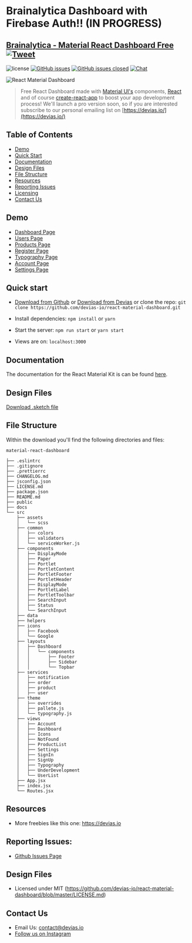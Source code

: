 # Brainalytica Dashboard with Firebase Auth!!  (IN PROGRESS)

## [Brainalytica - Material React Dashboard Free](https://devias.io/products/material-react-dashboard) [![Tweet](https://img.shields.io/twitter/url/http/shields.io.svg?style=social&logo=twitter)](https://twitter.com/intent/tweet?text=%F0%9F%9A%A8Devias%20Freebie%20Alert%20-%20An%20awesome%20ready-to-use%20register%20page%20made%20with%20%23material%20%23react%0D%0Ahttps%3A%2F%2Fdevias.io%20%23createreactapp%20%23devias%20%23material%20%23freebie%20%40devias-io)

![license](https://img.shields.io/badge/license-MIT-blue.svg) [![GitHub issues](https://img.shields.io/github/issues/devias-io/react-material-dashboard.svg)](https://github.com/devias-io/react-material-dashboard/issues?q=is%3Aopen+is%3Aissue) [![GitHub issues closed](https://img.shields.io/github/issues-closed-raw/devias-io/react-material-dashboard.svg?maxAge=2592000)](https://github.com/devias-io/react-material-dashboard/issues?q=is%3Aissue+is%3Aclosed) [![Chat](https://img.shields.io/badge/chat-on%20discord-7289da.svg)](https://discord.gg/BSHaUGR)

![React Material Dashboard](https://s3.eu-west-2.amazonaws.com/devias/products/react-material-dashboard/react-material-free.png)

> Free React Dashboard made with [Material UI's](https://material-ui.com/?ref=devias-io) components, [React](https://reactjs.org/?ref=devias-io) and of course [create-react-app](https://facebook.github.io/create-react-app/?ref=devias-io) to boost your app development process! We'll launch a pro version soon, so if you are interested subscribe to our personal emailing list on [https://devias.io/](https://devias.io/)

## Table of Contents

- [Demo](#demo)
- [Quick Start](#quick-start)
- [Documentation](#documentation)
- [Design Files](#design-files)
- [File Structure](#file-structure)
- [Resources](#resources)
- [Reporting Issues](#reporting-issues)
- [Licensing](#licensing)
- [Contact Us](#contact-us)

## Demo

- [Dashboard Page](http://react-material-dashboard.devias.io/dashboard?ref=github-readme)
- [Users Page](http://react-material-dashboard.devias.io/users?ref=github-readme)
- [Products Page](http://react-material-dashboard.devias.io/products?ref=github-readme)
- [Register Page](http://react-material-dashboard.devias.io/sign-up?ref=github-readme)
- [Typography Page](http://react-material-dashboard.devias.io/typography?ref=github-readme)
- [Account Page](http://react-material-dashboard.devias.io/account?ref=github-readme)
- [Settings Page](http://react-material-dashboard.devias.io/settings?ref=github-readme)

## Quick start

- [Download from Github](https://github.com/devias-io/react-material-dashboard/archive/master.zip) or [Download from Devias](https://devias.io/products/material-react-dashboard) or clone the repo: `git clone https://github.com/devias-io/react-material-dashboard.git`

- Install dependencies: `npm install` or `yarn`

- Start the server: `npm run start` or `yarn start`

- Views are on: `localhost:3000`

## Documentation

The documentation for the React Material Kit is can be found [here](https://material-ui.com?ref=devias-io).

## Design Files

[Download .sketch file](https://s3.eu-west-2.amazonaws.com/devias/products/react-material-dashboard/react-material-dashboard-free.sketch)

## File Structure

Within the download you'll find the following directories and files:

```
material-react-dashboard

├── .eslintrc
├── .gitignore
├── .prettierrc
├── CHANGELOG.md
├── jsconfig.json
├── LICENSE.md
├── package.json
├── README.md
├── public
├── docs
└── src
	├── assets
	│	└── scss
	├── common
	│	├── colors
	│	├── validators
	│	└── serviceWorker.js
	├── components
	│	├── DisplayMode
	│	├── Paper
	│	├── Portlet
	│	├── PortletContent
	│	├── PortletFooter
	│	├── PortletHeader
	│	├── DisplayMode
	│	├── PortletLabel
	│	├── PortletToolbar
	│	├── SearchInput
	│	├── Status
	│	└── SearchInput
	├── data
	├── helpers
	├── icons
	│	├── Facebook
	│	└── Google
	├── layouts
	│	├── Dashboard
	│	│	└── components
	│	│		├── Footer
	│	│		├── Sidebar
	│	│		└── Topbar
	├── services
	│	├── notification
	│	├── order
	│	├── product
	│	├── user
	├── theme
	│	├── overrides
	│	├── pallete.js
	│	└── typography.js
	├── views
	│	├── Account
	│	├── Dashboard
	│	├── Icons
	│	├── NotFound
	│	├── ProductList
	│	├── Settings
	│	├── SignIn
	│	├── SignUp
	│	├── Typography
	│	├── UnderDevelopment
	│	└── UserList
	├── App.jsx
	├── index.jsx
	└── Routes.jsx
```

## Resources

- More freebies like this one: <https://devias.io>

## Reporting Issues:

- [Github Issues Page](https://github.com/devias-io/react-material-dashboard/issues?ref=devias-io)

## Design Files

- Licensed under MIT (https://github.com/devias-io/react-material-dashboard/blob/master/LICENSE.md)

## Contact Us

- Email Us: contact@devias.io
- [Follow us on Instagram](https://www.instagram.com/deviasio/)

